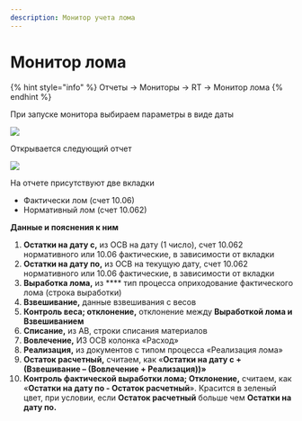 ```yaml
---
description: Монитор учета лома
---
```


# Монитор лома

{% hint style="info" %}
Отчеты → Мониторы → RT → Монитор лома
{% endhint %}

При запуске монитора выбираем параметры в виде даты

![](<../../../../.gitbook/assets/0 (1)>)

Открывается следующий отчет

![](<../../../../.gitbook/assets/1 (1)>)

На отчете присутствуют две вкладки

* Фактически лом (счет 10.06)
* Нормативный лом (счет 10.062)

**Данные и пояснения к ним**

1. **Остатки на дату с,** из ОСВ на дату (1 число), счет 10.062 нормативного или 10.06 фактические, в зависимости от вкладки
2. **Остатки на дату по,** из ОСВ на текущую дату, счет 10.062 нормативного или 10.06 фактические, в зависимости от вкладки
3. **Выработка лома,** из **** тип процесса оприходование фактического лома (строка выработки)
4. **Взвешивание,** данные взвешивания с весов
5. **Контроль веса; отклонение,** отклонение между **Выработкой лома и Взвешиванием**
6. **Списание,** из АВ, строки списания материалов
7. **Вовлечение,** ИЗ ОСВ колонка «Расход»
8. **Реализация,** из документов с типом процесса «Реализация лома»
9. **Остаток расчетный,** считаем, как «**Остатки на дату с + (Взвешивание – (Вовлечение + Реализация))»**
10. **Контроль фактической выработки лома; Отклонение,** считаем, как «**Остатки на дату по - Остаток расчетный**». Красится в зеленый цвет, при условии, если **Остаток расчетный** больше чем **Остатки на дату по.**
